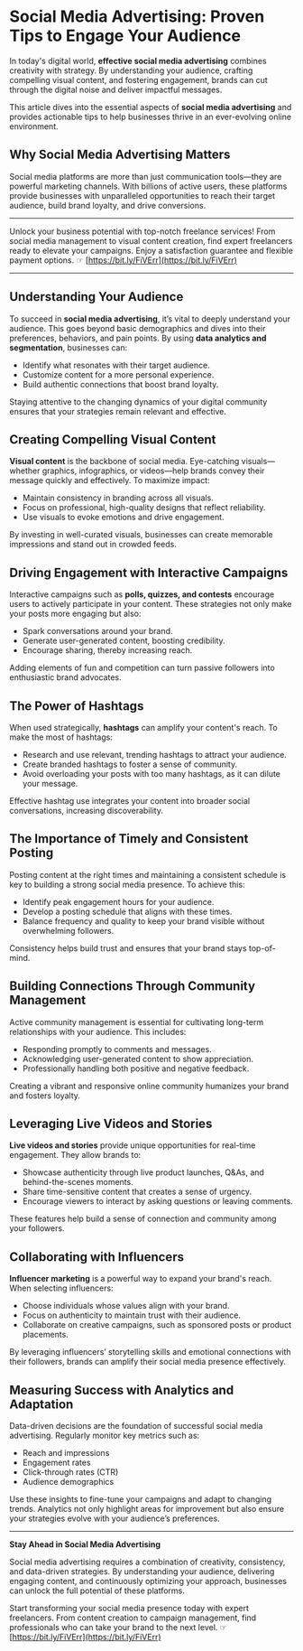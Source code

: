 # Social Media Advertising: Proven Tips to Engage Your Audience

In today's digital world, **effective social media advertising** combines creativity with strategy. By understanding your audience, crafting compelling visual content, and fostering engagement, brands can cut through the digital noise and deliver impactful messages.

This article dives into the essential aspects of **social media advertising** and provides actionable tips to help businesses thrive in an ever-evolving online environment.

## Why Social Media Advertising Matters

Social media platforms are more than just communication tools—they are powerful marketing channels. With billions of active users, these platforms provide businesses with unparalleled opportunities to reach their target audience, build brand loyalty, and drive conversions.

---

Unlock your business potential with top-notch freelance services! From social media management to visual content creation, find expert freelancers ready to elevate your campaigns. Enjoy a satisfaction guarantee and flexible payment options. ☞ [https://bit.ly/FiVErr](https://bit.ly/FiVErr)

---

## Understanding Your Audience

To succeed in **social media advertising**, it’s vital to deeply understand your audience. This goes beyond basic demographics and dives into their preferences, behaviors, and pain points. By using **data analytics and segmentation**, businesses can:

- Identify what resonates with their target audience.
- Customize content for a more personal experience.
- Build authentic connections that boost brand loyalty.

Staying attentive to the changing dynamics of your digital community ensures that your strategies remain relevant and effective.

## Creating Compelling Visual Content

**Visual content** is the backbone of social media. Eye-catching visuals—whether graphics, infographics, or videos—help brands convey their message quickly and effectively. To maximize impact:

- Maintain consistency in branding across all visuals.
- Focus on professional, high-quality designs that reflect reliability.
- Use visuals to evoke emotions and drive engagement.

By investing in well-curated visuals, businesses can create memorable impressions and stand out in crowded feeds.

## Driving Engagement with Interactive Campaigns

Interactive campaigns such as **polls, quizzes, and contests** encourage users to actively participate in your content. These strategies not only make your posts more engaging but also:

- Spark conversations around your brand.
- Generate user-generated content, boosting credibility.
- Encourage sharing, thereby increasing reach.

Adding elements of fun and competition can turn passive followers into enthusiastic brand advocates.

## The Power of Hashtags

When used strategically, **hashtags** can amplify your content's reach. To make the most of hashtags:

- Research and use relevant, trending hashtags to attract your audience.
- Create branded hashtags to foster a sense of community.
- Avoid overloading your posts with too many hashtags, as it can dilute your message.

Effective hashtag use integrates your content into broader social conversations, increasing discoverability.

## The Importance of Timely and Consistent Posting

Posting content at the right times and maintaining a consistent schedule is key to building a strong social media presence. To achieve this:

- Identify peak engagement hours for your audience.
- Develop a posting schedule that aligns with these times.
- Balance frequency and quality to keep your brand visible without overwhelming followers.

Consistency helps build trust and ensures that your brand stays top-of-mind.

## Building Connections Through Community Management

Active community management is essential for cultivating long-term relationships with your audience. This includes:

- Responding promptly to comments and messages.
- Acknowledging user-generated content to show appreciation.
- Professionally handling both positive and negative feedback.

Creating a vibrant and responsive online community humanizes your brand and fosters loyalty.

## Leveraging Live Videos and Stories

**Live videos and stories** provide unique opportunities for real-time engagement. They allow brands to:

- Showcase authenticity through live product launches, Q&As, and behind-the-scenes moments.
- Share time-sensitive content that creates a sense of urgency.
- Encourage viewers to interact by asking questions or leaving comments.

These features help build a sense of connection and community among your followers.

## Collaborating with Influencers

**Influencer marketing** is a powerful way to expand your brand's reach. When selecting influencers:

- Choose individuals whose values align with your brand.
- Focus on authenticity to maintain trust with their audience.
- Collaborate on creative campaigns, such as sponsored posts or product placements.

By leveraging influencers’ storytelling skills and emotional connections with their followers, brands can amplify their social media presence effectively.

## Measuring Success with Analytics and Adaptation

Data-driven decisions are the foundation of successful social media advertising. Regularly monitor key metrics such as:

- Reach and impressions
- Engagement rates
- Click-through rates (CTR)
- Audience demographics

Use these insights to fine-tune your campaigns and adapt to changing trends. Analytics not only highlight areas for improvement but also ensure your strategies evolve with your audience’s preferences.

---

**Stay Ahead in Social Media Advertising**

Social media advertising requires a combination of creativity, consistency, and data-driven strategies. By understanding your audience, delivering engaging content, and continuously optimizing your approach, businesses can unlock the full potential of these platforms.

Start transforming your social media presence today with expert freelancers. From content creation to campaign management, find professionals who can take your brand to the next level. ☞ [https://bit.ly/FiVErr](https://bit.ly/FiVErr)
